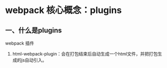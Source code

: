 # webpack 核心概念：plugins

## 一、什么是plugins

webpack 插件

1. html-webpack-plugin：会在打包结束后自动生成一个html文件，并把打包生成的js自动引入。


